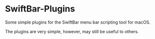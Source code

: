 # SwiftBar-Plugins

Some simple plugins for the SwiftBar menu bar scripting tool for macOS.

The plugins are very simple, however, may still be useful to others.
